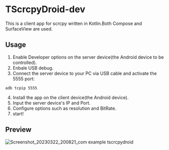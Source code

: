 # TScrcpyDroid-dev
This is a client app for scrcpy written in Kotlin.Both Compose and SurfaceView are used.
## Usage
1. Enable Developer options on the server device(the Android device to be controlled).
2. Enbale USB debug.
3. Connect the server device to your PC via USB cable and activate the 5555 port:
```shell
adb tcpip 5555
```
4. Install the app on the client device(the Android device).
5. Input the server device's IP and Port.
6. Configure options such as resolution and BitRate.
7. start!

## Preview
![Screenshot_20230322_200821_com example tscrcpydroid](https://user-images.githubusercontent.com/32243069/226901022-1a01f76b-dff9-4d9c-8698-d6ac01558c85.jpg)
